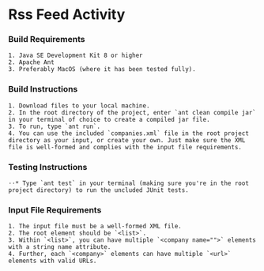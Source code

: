Rss Feed Activity
==============

### Build Requirements
    1. Java SE Development Kit 8 or higher
    2. Apache Ant
    3. Preferably MacOS (where it has been tested fully).

### Build Instructions
    1. Download files to your local machine.
    2. In the root directory of the project, enter `ant clean compile jar` in your terminal of choice to create a compiled jar file.
    3. To run, type `ant run`.
    4. You can use the included `companies.xml` file in the root project directory as your input, or create your own. Just make sure the XML file is well-formed and complies with the input file requirements.

### Testing Instructions
    ⋅⋅* Type `ant test` in your terminal (making sure you're in the root project directory) to run the uncluded JUnit tests.

### Input File Requirements
    1. The input file must be a well-formed XML file.
    2. The root element should be `<list>`.
    3. Within `<list>`, you can have multiple `<company name="">` elements with a string name attribute.
    4. Further, each `<company>` elements can have multiple `<url>` elements with valid URLs.